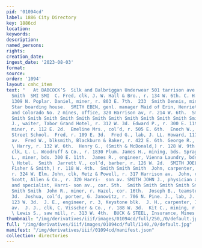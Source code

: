 ```yaml
---
pid: '01094cd'
label: 1886 City Directory
key: 1886cd
location: 
keywords: 
description: 
named_persons: 
rights: 
creation_date: 
ingest_date: '2023-08-03'
format: 
source: 
order: '1094'
layout: cmhc_item
text: "   At BABCOCK’S  Silk and Balbriggan Underwear 501 tarrison ave.  Smith Smith
  Smith  SMI SMI  C. Fred, clk, J. W. Hall & Bro., r. 134 W. 6th. C. H., lab, bds.
  1309 N. Poplar. Daniel, miner, r. 803 E. 7th.  233  Smith Dennis, miner, bds. Morning
  Star boarding house.  SMITH EBEN, genl. manager Maid of Erin, Henriett, Louisville
  and Colorado No. 2 mines, office, 320 Harrison av, r. 214 W. 6th.  Smith Smith Smith
  Smith Smith Smith Smith Smith Smith Smith Smith Smith Smith Smith Smith  Edward
  J., waiter, Tabor Grand Hotel, r. 312 W. 3d. Edward P., r. 300 E. 11th.  Elmer,
  miner, r. 112 E. 2d.  Emeline Mrs., col’d, r. 505 E. 6th.  Enoch W., janitor, Ninth
  Street School.  Fred, r. 109 E. 3d.  Fred G., lab, J. LL. Howard, 117 N. Leiter
  av.  Fred W., blksmith, Blackburn & Baker, r. 422 E. 6th. George R., Court House.
  \ Harry, r. 132 W. 6th.  Henry G., (Smith & McDonald,) r. 128 W. 9th. James E.,
  clk, L. L. Woodruff & Co., r. 1830 Plum. James H., mining, bds. Sprague Hotel.  James
  L., miner, bds. 300 E. 11th.  James R., engineer, Vienna Laundry, bds. Fifth Avenue
  \ Hotel.  Smith  Jarrett V., col’d, barber, r. 126 W. 2d.  SMITH JOEL W., (Daniels,
  Fisher & Smith,) r. 118 W. 4th.  Smith Smith Smith  John, carpenter, L. G. Hunt,
  r. 324 W. Elm. John, clk, Metz & Powell, r. 317 Harrison av.  John, col’d, porter,
  Scott, Allen & Co., r. 320 Harri-  son av. SMITH JOHN J., physician and surgeon
  and specialist, Harri- son av., cor. 5th.  Smith Smith Smith Smith Smith Smith Smith
  Smith Smith  John R., miner, r. Hazel, cor. 16th.  Joseph B., teamster, r. 512 W.
  3d.  Joshua, col’d, porter, G. Janowitz, r. 706 N. Pine. J., lab, J. Irwin, r. rear
  123 W. 3d.  J. E., engineer, r. 3, Keystone blk.  J. H., carpenter, 714 Harrison
  av.  J. J., clk, C. Visscher & Co., r. 188 W. 3d.  Kit C., mining, r. 216 W. 2d.
  \ Lewis S., saw mill, r. 313 W. 4th.  BUCK & STEEL, Insurance, Mines and Loans "
thumbnail: "/img/derivatives/iiif/images/01094cd/full/250,/0/default.jpg"
full: "/img/derivatives/iiif/images/01094cd/full/1140,/0/default.jpg"
manifest: "/img/derivatives/iiif/01094cd/manifest.json"
collection: directories
---
```

